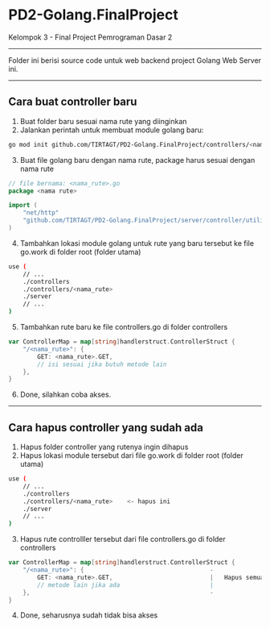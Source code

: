 # PD2-Golang.FinalProject
Kelompok 3 - Final Project Pemrograman Dasar 2

----

Folder ini berisi source code untuk web backend project Golang Web Server ini.

----

## Cara buat controller baru
1. Buat folder baru sesuai nama rute yang diinginkan
2. Jalankan perintah untuk membuat module golang baru:
```bash
go mod init github.com/TIRTAGT/PD2-Golang.FinalProject/controllers/<nama_rute>
```
3. Buat file golang baru dengan nama rute, package harus sesuai dengan nama rute
```go
// file bernama: <nama_rute>.go
package <nama rute>

import (
	"net/http"
	"github.com/TIRTAGT/PD2-Golang.FinalProject/server/controller/utility"
)
```
4. Tambahkan lokasi module golang untuk rute yang baru tersebut ke file go.work di folder root (folder utama)
```bash
use (
	// ...
	./controllers
	./controllers/<nama_rute>
	./server
	// ...
)
```
5. Tambahkan rute baru ke file controllers.go di folder controllers
```go
var ControllerMap = map[string]handlerstruct.ControllerStruct {
	"/<nama_rute>": {
		GET: <nama_rute>.GET,
		// isi sesuai jika butuh metode lain
	},
}
```
6. Done, silahkan coba akses.

----

## Cara hapus controller yang sudah ada
1. Hapus folder controller yang rutenya ingin dihapus
2. Hapus lokasi module tersebut dari file go.work di folder root (folder utama)
```bash
use (
	// ...
	./controllers
	./controllers/<nama_rute>    <- hapus ini
	./server
	// ...
)
```
3. Hapus rute controlller tersebut dari file controllers.go di folder controllers
```go
var ControllerMap = map[string]handlerstruct.ControllerStruct {
	"/<nama_rute>": {									-
		GET: <nama_rute>.GET,							|	Hapus semua bagian ini
		// metode lain jika ada							|
	},													-
}
```
4. Done, seharusnya sudah tidak bisa akses